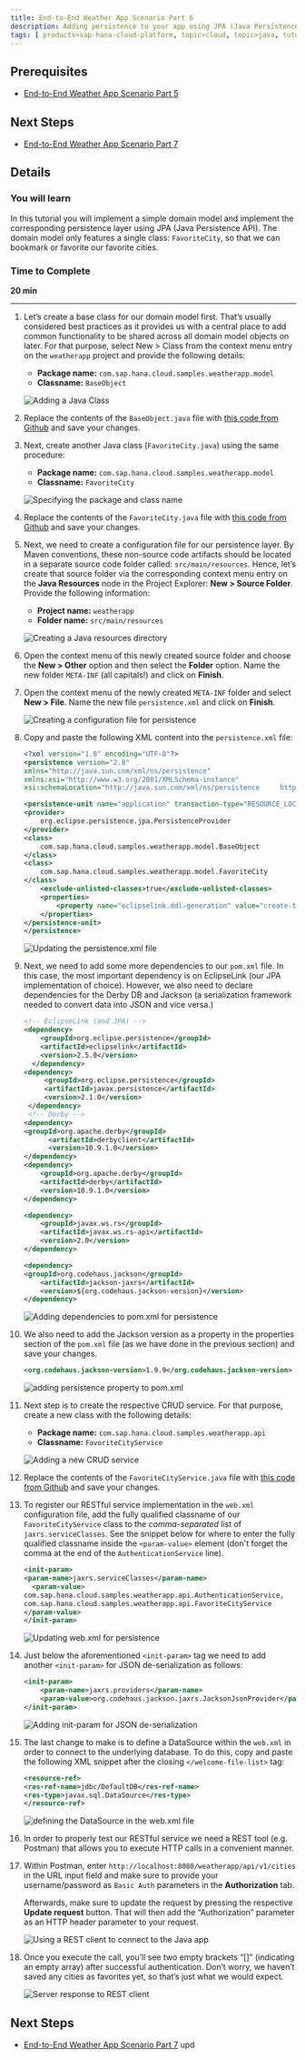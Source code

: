 ```yaml
---
title: End-to-End Weather App Scenario Part 6
description: Adding persistence to your app using JPA (Java Persistence API)
tags: [ products>sap-hana-cloud-platform, topic>cloud, topic>java, tutorial>intermediate]
---
```


## Prerequisites  
- [End-to-End Weather App Scenario Part 5](http://go.sap.com/developer/tutorials/hcp-java-weatherapp-part5.html)

## Next Steps
- [End-to-End Weather App Scenario Part 7](http://go.sap.com/developer/tutorials/hcp-java-weatherapp-part7.html)

## Details
### You will learn  
In this tutorial you will implement a simple domain model and implement the corresponding persistence layer using JPA (Java Persistence API). The domain model only features a single class: `FavoriteCity`, so that we can bookmark or favorite our favorite cities.

### Time to Complete
**20 min**

---

1. Let’s create a base class for our domain model first. That’s usually considered best practices as it provides us with a central place to add common functionality to be shared across all domain model objects on later. For that purpose, select New > Class from the context menu entry on the `weatherapp` project and provide the following details:

    - **Package name:** `com.sap.hana.cloud.samples.weatherapp.model`
    - **Classname:** `BaseObject`

    ![Adding a Java Class](https://raw.githubusercontent.com/SAPDocuments/Tutorials/master/tutorials/hcp-java-weatherapp-part6/e2e_06-1.png)

2. Replace the contents of the `BaseObject.java` file with [this code from Github](https://raw.githubusercontent.com/SAP/cloud-weatherapp/6b77dcac5a8de14ea2326fa770f941e08c5d8419/src/main/java/com/sap/hana/cloud/samples/weatherapp/model/BaseObject.java) and save your changes.

3. Next, create another Java class (`FavoriteCity.java`) using the same procedure:

    - **Package name:** `com.sap.hana.cloud.samples.weatherapp.model`
    - **Classname:** `FavoriteCity`

    ![Specifying the package and class name](https://raw.githubusercontent.com/SAPDocuments/Tutorials/master/tutorials/hcp-java-weatherapp-part6/e2e_06-3.png)

4. Replace the contents of the `FavoriteCity.java` file with [this code from Github](https://raw.githubusercontent.com/SAP/cloud-weatherapp/6b77dcac5a8de14ea2326fa770f941e08c5d8419/src/main/java/com/sap/hana/cloud/samples/weatherapp/model/FavoriteCity.java) and save your changes.

5. Next, we need to create a configuration file for our persistence layer. By Maven conventions, these non-source code artifacts should be located in a separate source code folder called: `src/main/resources`. Hence, let’s create that source folder via the corresponding context menu entry on the **Java Resources** node in the Project Explorer: **New > Source Folder**. Provide the following information:

    - **Project name:** `weatherapp`
    - **Folder name:** `src/main/resources`

    ![Creating a Java resources directory](https://raw.githubusercontent.com/SAPDocuments/Tutorials/master/tutorials/hcp-java-weatherapp-part6/e2e_06-5.png)


6. Open the context menu of this newly created source folder and choose the **New > Other** option and then select the **Folder** option. Name the new folder `META-INF` (all capitals!) and click on **Finish**.

7. Open the context menu of the newly created `META-INF` folder and select **New > File**. Name the new file `persistence.xml` and click on **Finish**.

    ![Creating a configuration file for persistence](https://raw.githubusercontent.com/SAPDocuments/Tutorials/master/tutorials/hcp-java-weatherapp-part6/e2e_06-7.png)

8. Copy and paste the following XML content into the `persistence.xml` file:

    ```xml
    <?xml version="1.0" encoding="UTF-8"?>
    <persistence version="2.0"
    xmlns="http://java.sun.com/xml/ns/persistence"
    xmlns:xsi="http://www.w3.org/2001/XMLSchema-instance"
    xsi:schemaLocation="http://java.sun.com/xml/ns/persistence     http://java.sun.com/xml/ns/persistence/persistence_2_0.xsd">

    <persistence-unit name="application" transaction-type="RESOURCE_LOCAL">
    <provider>
        org.eclipse.persistence.jpa.PersistenceProvider
    </provider>
    <class>
        com.sap.hana.cloud.samples.weatherapp.model.BaseObject
    </class>
    <class>
        com.sap.hana.cloud.samples.weatherapp.model.FavoriteCity
    </class>
  	    <exclude-unlisted-classes>true</exclude-unlisted-classes>
  	    <properties>
	        <property name="eclipselink.ddl-generation" value="create-tables"/>
	    </properties>
    </persistence-unit>
    </persistence>
    ```

    ![Updating the persistence.xml file](https://raw.githubusercontent.com/SAPDocuments/Tutorials/master/tutorials/hcp-java-weatherapp-part6/e2e_06-8.png)


9. Next, we need to add some more dependencies to our `pom.xml` file. In this case, the most important dependency is on EclipseLink (our JPA implementation of choice). However, we also need to declare dependencies for the Derby DB and Jackson (a serialization framework needed to convert data into JSON and vice versa.)

    ``` xml
    <!-- EclipseLink (and JPA) -->
    <dependency>
	    <groupId>org.eclipse.persistence</groupId>
	    <artifactId>eclipselink</artifactId>
	    <version>2.5.0</version>
      </dependency>
    <dependency>
	     <groupId>org.eclipse.persistence</groupId>
	     <artifactId>javax.persistence</artifactId>
	     <version>2.1.0</version>
     </dependency>
     <!-- Derby -->
    <dependency>
    <groupId>org.apache.derby</groupId>
		  <artifactId>derbyclient</artifactId>
		  <version>10.9.1.0</version>
    </dependency>
    <dependency>
		<groupId>org.apache.derby</groupId>
		<artifactId>derby</artifactId>
		<version>10.9.1.0</version>
    </dependency>

    <dependency>
		<groupId>javax.ws.rs</groupId>
		<artifactId>javax.ws.rs-api</artifactId>
		<version>2.0</version>
    </dependency>

    <dependency>
    <groupId>org.codehaus.jackson</groupId>
		<artifactId>jackson-jaxrs</artifactId>
		<version>${org.codehaus.jackson-version}</version>
    </dependency>
    ```

    ![Adding dependencies to pom.xml for persistence](https://raw.githubusercontent.com/SAPDocuments/Tutorials/master/tutorials/hcp-java-weatherapp-part6/e2e_06-9.png)


10. We also need to add the Jackson version as a property in the properties section of the `pom.xml` file (as we have done in the previous section) and save your changes.

    ```xml
    <org.codehaus.jackson-version>1.9.9</org.codehaus.jackson-version>
    ```

    ![adding persistence property to pom.xml](https://raw.githubusercontent.com/SAPDocuments/Tutorials/master/tutorials/hcp-java-weatherapp-part6/e2e_06-10.png)

11. Next step is to create the respective CRUD service. For that purpose, create a new class with the following details:

    - **Package name:** `com.sap.hana.cloud.samples.weatherapp.api`
    - **Classname:** `FavoriteCityService`

    ![Adding a new CRUD service](https://raw.githubusercontent.com/SAPDocuments/Tutorials/master/tutorials/hcp-java-weatherapp-part6/e2e_06-11.png)

12. Replace the contents of the `FavoriteCityService.java` file with [this code from Github](https://raw.githubusercontent.com/SAP/cloud-weatherapp/0988620f000075011dd3eb29c7155fae523647d8/src/main/java/com/sap/hana/cloud/samples/weatherapp/api/FavoriteCityService.java) and save your changes.

13. To register our RESTful service implementation in the `web.xml` configuration file, add the fully qualified classname of our `FavoriteCityService` class to the *comma-separated* list of `jaxrs.serviceClasses`. See the snippet below for where to enter the fully qualified classname inside the `<param-value>` element (don't forget the comma at the end of the `AuthenticationService` line).

    ```xml
    <init-param>
    <param-name>jaxrs.serviceClasses</param-name>
	  <param-value>
    com.sap.hana.cloud.samples.weatherapp.api.AuthenticationService,
    com.sap.hana.cloud.samples.weatherapp.api.FavoriteCityService
    </param-value>
    </init-param>
    ```

    ![Updating web.xml for persistence](https://raw.githubusercontent.com/SAPDocuments/Tutorials/master/tutorials/hcp-java-weatherapp-part6/e2e_06-13.png)

14. Just below the aforementioned `<init-param>` tag we need to add another `<init-param>` for JSON de-serialization as follows:

    ```xml
    <init-param>
  		<param-name>jaxrs.providers</param-name>
  		<param-value>org.codehaus.jackson.jaxrs.JacksonJsonProvider</param-value>
    </init-param>
    ```
    ![Adding init-param for JSON de-serialization](https://raw.githubusercontent.com/SAPDocuments/Tutorials/master/tutorials/hcp-java-weatherapp-part6/e2e_06-14.png)

15. The last change to make is to define a DataSource within the `web.xml` in order to connect to the underlying database. To do this, copy and paste the following XML snippet after the closing `</welcome-file-list>` tag:


    ```xml
    <resource-ref>
    <res-ref-name>jdbc/DefaultDB</res-ref-name>
    <res-type>javax.sql.DataSource</res-type>
    </resource-ref>
    ```

    ![defining the DataSource in the web.xml file](https://raw.githubusercontent.com/SAPDocuments/Tutorials/master/tutorials/hcp-java-weatherapp-part6/e2e_06-15.png)


16. In order to properly test our RESTful service we need a REST tool (e.g. Postman) that allows you to execute HTTP calls in a convenient manner.

17. Within Postman, enter `http://localhost:8080/weatherapp/api/v1/cities` in the URL input field and make sure to provide your username/password as `Basic Auth` parameters in the **Authorization** tab.

    Afterwards, make sure to update the request by pressing the respective **Update request** button. That will then add the “Authorization” parameter as an HTTP header parameter to your request.

    ![Using a REST client to connect to the Java app](https://raw.githubusercontent.com/SAPDocuments/Tutorials/master/tutorials/hcp-java-weatherapp-part6/e2e_06-17.png)


18. Once you execute the call, you’ll see two empty brackets “[]” (indicating an empty array) after successful authentication. Don’t worry, we haven’t saved any cities as favorites yet, so that’s just what we would expect.

    ![Server response to REST client](https://raw.githubusercontent.com/SAPDocuments/Tutorials/master/tutorials/hcp-java-weatherapp-part6/e2e_06-18.png)


## Next Steps
- [End-to-End Weather App Scenario Part 7](http://go.sap.com/developer/tutorials/hcp-java-weatherapp-part7.html)
upd
